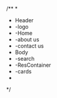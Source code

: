 /**
 * 
 * Header
 *  -logo
 *  -Home
 *  -about us
 *  -contact us
 * Body
 *  -search
 *  -ResContainer
 *   -cards 
 * 
 */



